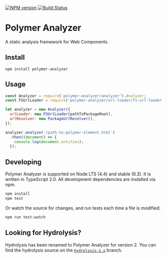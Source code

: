 [![NPM version](http://img.shields.io/npm/v/polymer-analyzer.svg)](https://npmjs.org/package/polymer-analyzer)
[![Build Status](https://travis-ci.org/Polymer/polymer-analyzer.svg?branch=master)](https://travis-ci.org/Polymer/polymer-analyzer)
# Polymer Analyzer

A static analysis framework for Web Components.

## Install
```
npm install polymer-analyzer
```

## Usage
```js
const Analyzer = require('polymer-analyzer/analyzer').Analyzer;
const FSUrlLoader = require('polymer-analyzer/url-loader/fs-url-loader').FSUrlLoader;

let analyzer = new Analyzer({
  urlLoader: new FSUrlLoader(pathToPackageRoot),
  urlResolver: new PackageUrlResolver(),
});

analyzer.analyze('/path-to-polymer-element.html')
  .then((document) => {
    console.log(document.entities);
  });
```

## Developing

Polymer Analyzer is supported on Node LTS (4.4) and stable (6.3). It is written
in TypeScript 2.0. All development dependencies are installed via npm.

```sh
npm install
npm test
```

Or watch the source for changes, and run tests each time a file is modified:

```sh
npm run test:watch
```
## Looking for Hydrolysis?

Hydrolysis has been renamed to Polymer Analyzer for version 2. You can find the
hydrolysis source on the
[`hydrolysis-1.x`](https://github.com/Polymer/polymer-analyzer/tree/hydrolysis-1.x)
branch.

